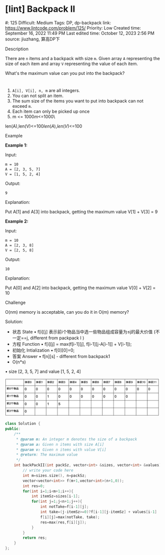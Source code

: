 # [lint] Backpack II

#: 125
Difficult: Medium
Tags: DP, dp-backpack
link: https://www.lintcode.com/problem/125/
Priority: Low
Created time: September 16, 2022 11:49 PM
Last edited time: October 12, 2023 2:56 PM
source: jiuzhang, 算高DP下

Description

There are `n` items and a backpack with size `m`. Given array `A` representing the size of each item and array `V` representing the value of each item.

What's the maximum value can you put into the backpack?

# 

1. `A[i], V[i], n, m` are all integers.
2. You can not split an item.
3. The sum size of the items you want to put into backpack can not exceed `m`.
4. Each item can only be picked up once
5. m <= 1000*m*<=1000\

len(A),len(V)<=100*len*(*A*),*len*(*V*)<=100

Example

**Example 1:**

Input:

```
m = 10
A = [2, 3, 5, 7]
V = [1, 5, 2, 4]

```

Output:

```
9

```

Explanation:

Put A[1] and A[3] into backpack, getting the maximum value V[1] + V[3] = 9

**Example 2:**

Input:

```
m = 10
A = [2, 3, 8]
V = [2, 5, 8]

```

Output:

```
10

```

Explanation:

Put A[0] and A[2] into backpack, getting the maximum value V[0] + V[2] = 10

Challenge

O(nm) memory is acceptable, can you do it in O(m) memory?

Solution:

- 状态 State
• f[i][j] 表示前i个物品当中选一些物品组成容量为≤j的最大价值 (不一定==j, different from packpack I )
- 方程 Function
• f[i][j] = max(f[i-1][j], f[i-1][j-A[i-1]] + V[i-1]);
- 初始化 Intialization
• f[0][0]=0;
- 答案 Answer
• f[n][s] - different from backpack1
- O(n*s)

• size [2, 3, 5, 7] and value [1, 5, 2, 4]

![Untitled](%5Blint%5D%20Backpack%20II%2087fc9d2a59214071bd4ce64650110275/Untitled.png)

```cpp
class Solution {
public:
    /**
     * @param m: An integer m denotes the size of a backpack
     * @param a: Given n items with size A[i]
     * @param v: Given n items with value V[i]
     * @return: The maximum value
     */
    int backPackII(int packSz, vector<int> &sizes, vector<int> &values) {
        // write your code here
        int m=sizes.size(), n=packSz;
        vector<vector<int>> f(m+1,vector<int>(n+1,0));
        int res=0;
        for(int i=1;i<m+1;i++){
            int itemSz=sizes[i-1];
            for(int j=1;j<n+1;j++){
                int notTake=f[i-1][j];
                int take=(j-itemSz>=0)?f[i-1][j-itemSz] + values[i-1] : 0;
                f[i][j]=max(notTake, take);
                res=max(res,f[i][j]);
            }
        }
        return res;
    }
};
```